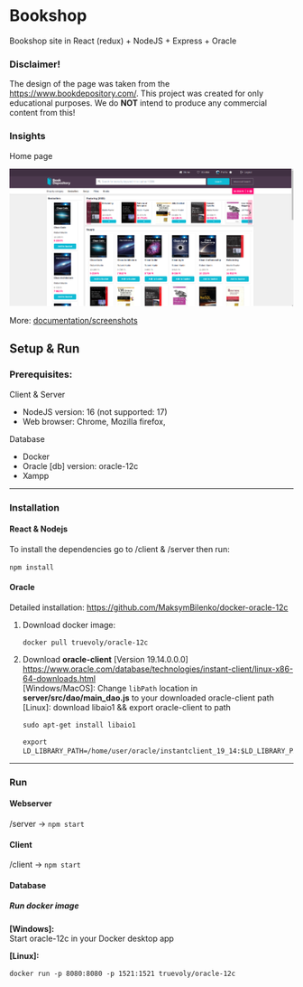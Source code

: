 # Bookshop

Bookshop site in React (redux) + NodeJS + Express + Oracle

### Disclaimer!

The design of the page was taken from the https://www.bookdepository.com/. This project was created for only educational purposes. We do **NOT** intend to produce any commercial content from this!

### Insights

Home page

<img src="./documentation/screenshots/Home.png">

More: [documentation/screenshots](https://github.com/LeventeWolf/Bookshop/tree/master/documentation/screenshots)


## Setup & Run

### Prerequisites:
Client & Server
- NodeJS version: 16 (not supported: 17)
- Web browser: Chrome, Mozilla firefox,

Database
- Docker
- Oracle [db] version: oracle-12c
- Xampp

<hr>

### Installation

#### React & Nodejs
To install the dependencies go to /client & /server then run: <br>

`npm install`

#### Oracle

Detailed installation: https://github.com/MaksymBilenko/docker-oracle-12c

1. Download docker image:  <br>
    ```
    docker pull truevoly/oracle-12c
    ```

2. Download **oracle-client** [Version 19.14.0.0.0] <br>
    https://www.oracle.com/database/technologies/instant-client/linux-x86-64-downloads.html <br>
    [Windows/MacOS]: Change `libPath` location in **server/src/dao/main_dao.js** to your downloaded oracle-client path <br>
    [Linux]: download libaio1 && export oracle-client to path 
    ```
    sudo apt-get install libaio1
    ```
    ```
    export LD_LIBRARY_PATH=/home/user/oracle/instantclient_19_14:$LD_LIBRARY_PATH
    ``` 
<hr>

### Run

#### Webserver

/server -> `npm start`

#### Client

/client -> `npm start`

#### Database

##### Run docker image

**[Windows]:** <br> 
Start oracle-12c in your Docker desktop app

**[Linux]:** 
```
docker run -p 8080:8080 -p 1521:1521 truevoly/oracle-12c
```
